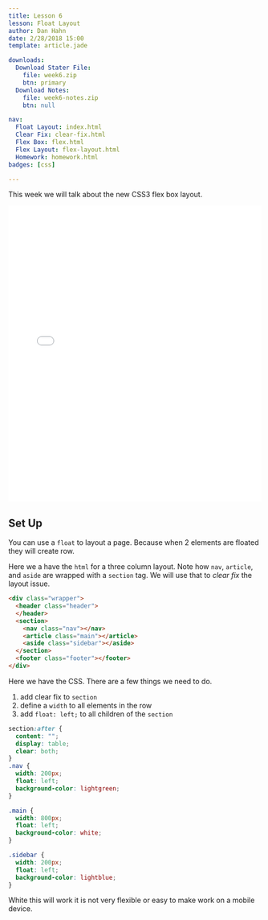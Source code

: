 ```yaml
---
title: Lesson 6
lesson: Float Layout
author: Dan Hahn
date: 2/28/2018 15:00
template: article.jade

downloads:
  Download Stater File:
    file: week6.zip
    btn: primary
  Download Notes:
    file: week6-notes.zip
    btn: null

nav:
  Float Layout: index.html
  Clear Fix: clear-fix.html
  Flex Box: flex.html
  Flex Layout: flex-layout.html
  Homework: homework.html
badges: [css]

---
```


This week we will talk about the new CSS3 flex box layout.

<span class="more"></span>

<iframe height='589' scrolling='no' title='Float Layout' src='//codepen.io/danhahn/embed/owGKdY/?height=589&theme-id=light&default-tab=result&embed-version=2' frameborder='no' allowtransparency='true' allowfullscreen='true' style='width: 100%;'>See the Pen <a href='https://codepen.io/danhahn/pen/owGKdY/'>Float Layout</a> by Dan Hahn (<a href='https://codepen.io/danhahn'>@danhahn</a>) on <a href='https://codepen.io'>CodePen</a>.
</iframe>

## Set Up

You can use a `float` to layout a page.  Because when 2 elements are floated they will create row.

Here we a have the `html` for a three column layout.  Note how `nav`, `article`, and `aside` are wrapped with a `section` tag. We will use that to *clear fix* the layout issue.

```html
<div class="wrapper">
  <header class="header">
  </header>
  <section>
    <nav class="nav"></nav>
    <article class="main"></article>
    <aside class="sidebar"></aside>
  </section>
  <footer class="footer"></footer>
</div>
```
Here we have the CSS.  There are a few things we need to do.

1. add clear fix to `section`
2. define a `width` to all elements in the row
3. add `float: left;` to all children of the `section`

```css
section:after {
  content: "";
  display: table;
  clear: both;
}
.nav {
  width: 200px;
  float: left;
  background-color: lightgreen;
}

.main {
  width: 800px;
  float: left;
  background-color: white;
}

.sidebar {
  width: 200px;
  float: left;
  background-color: lightblue;
}
```

White this will work it is not very flexible or easy to make work on a mobile device.
